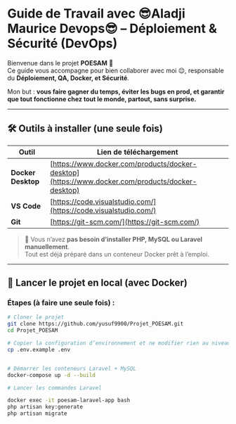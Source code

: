 # Guide de Travail avec 😎Aladji Maurice Devops😎 – Déploiement & Sécurité (DevOps)

Bienvenue dans le projet **POESAM** 👋\
Ce guide vous accompagne pour bien collaborer avec moi 😌, responsable du **Déploiement, QA, Docker, et Sécurité**.

Mon but : **vous faire gagner du temps, éviter les bugs en prod, et garantir que tout fonctionne chez tout le monde, partout, sans surprise.**

---

## 🛠️ Outils à installer (une seule fois)

| Outil              | Lien de téléchargement                                                                           |
| ------------------ | ------------------------------------------------------------------------------------------------ |
| **Docker Desktop** | [https://www.docker.com/products/docker-desktop](https://www.docker.com/products/docker-desktop) |
| **VS Code**        | [https://code.visualstudio.com/](https://code.visualstudio.com/)                                 |
| **Git**            | [https://git-scm.com/](https://git-scm.com/)                                                     |

> 🎯 Vous n’avez **pas besoin d’installer PHP, MySQL ou Laravel manuellement**.\
> Tout est déjà préparé dans un conteneur Docker prêt à l’emploi.

---

## 🚀 Lancer le projet en local (avec Docker)

### Étapes (à faire une seule fois) :

```bash
# Cloner le projet
git clone https://github.com/yusuf9900/Projet_POESAM.git
cd Projet_POESAM

# Copier la configuration d’environnement et ne modifier rien au niveau du fichier .env 
cp .env.example .env 


# Démarrer les conteneurs Laravel + MySQL
docker-compose up -d --build

# Lancer les commandes Laravel

docker exec -it poesam-laravel-app bash
php artisan key:generate
php artisan migrate
```
